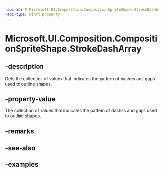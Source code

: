 ```yaml
---
-api-id: P:Microsoft.UI.Composition.CompositionSpriteShape.StrokeDashArray
-api-type: winrt property
---
```


<!-- Property syntax.
public CompositionStrokeDashArray StrokeDashArray { get; }
-->

# Microsoft.UI.Composition.CompositionSpriteShape.StrokeDashArray

## -description

Gets the collection of values that indicates the pattern of dashes and gaps used to outline shapes.

## -property-value

The collection of values that indicates the pattern of dashes and gaps used to outline shapes.

## -remarks

## -see-also

## -examples

